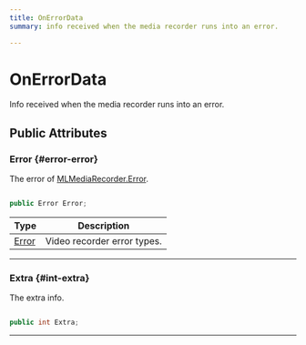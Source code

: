 ```yaml
---
title: OnErrorData
summary: info received when the media recorder runs into an error. 

---
```


# OnErrorData




Info received when the media recorder runs into an error.   





## Public Attributes

### Error {#error-error}

The error of [MLMediaRecorder.Error](/versioned_docs/version-02-Aug-2023/unity-api/api/UnityEngine.XR.MagicLeap/MLMediaRecorder/UnityEngine.XR.MagicLeap.MLMediaRecorder.md#enums-error). 

```csharp

public Error Error;

```

| Type | Description  | 
|--|--|
| [Error](/versioned_docs/version-02-Aug-2023/unity-api/api/UnityEngine.XR.MagicLeap/MLMediaRecorder/UnityEngine.XR.MagicLeap.MLMediaRecorder.md#enums-error) | Video recorder error types.  |





-----------

### Extra {#int-extra}

The extra info. 

```csharp

public int Extra;

```






-----------


